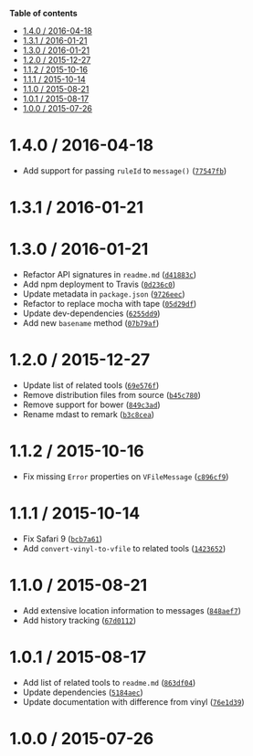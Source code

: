 <!-- START doctoc generated TOC please keep comment here to allow auto update -->
<!-- DON'T EDIT THIS SECTION, INSTEAD RE-RUN doctoc TO UPDATE -->
**Table of contents**

- [1.4.0 / 2016-04-18](#140--2016-04-18)
- [1.3.1 / 2016-01-21](#131--2016-01-21)
- [1.3.0 / 2016-01-21](#130--2016-01-21)
- [1.2.0 / 2015-12-27](#120--2015-12-27)
- [1.1.2 / 2015-10-16](#112--2015-10-16)
- [1.1.1 / 2015-10-14](#111--2015-10-14)
- [1.1.0 / 2015-08-21](#110--2015-08-21)
- [1.0.1 / 2015-08-17](#101--2015-08-17)
- [1.0.0 / 2015-07-26](#100--2015-07-26)

<!-- END doctoc generated TOC please keep comment here to allow auto update -->

<!--remark setext-->

<!--lint disable no-multiple-toplevel-headings-->

1.4.0 / 2016-04-18
==================

*   Add support for passing `ruleId` to `message()` ([`77547fb`](https://github.com/wooorm/vfile/commit/77547fb))

1.3.1 / 2016-01-21
==================

1.3.0 / 2016-01-21
==================

*   Refactor API signatures in `readme.md` ([`d41883c`](https://github.com/wooorm/vfile/commit/d41883c))
*   Add npm deployment to Travis ([`0d236c0`](https://github.com/wooorm/vfile/commit/0d236c0))
*   Update metadata in `package.json` ([`9726eec`](https://github.com/wooorm/vfile/commit/9726eec))
*   Refactor to replace mocha with tape ([`05d29df`](https://github.com/wooorm/vfile/commit/05d29df))
*   Update dev-dependencies ([`6255dd9`](https://github.com/wooorm/vfile/commit/6255dd9))
*   Add new `basename` method ([`07b79af`](https://github.com/wooorm/vfile/commit/07b79af))

1.2.0 / 2015-12-27
==================

*   Update list of related tools ([`69e576f`](https://github.com/wooorm/vfile/commit/69e576f))
*   Remove distribution files from source ([`b45c780`](https://github.com/wooorm/vfile/commit/b45c780))
*   Remove support for bower ([`849c3ad`](https://github.com/wooorm/vfile/commit/849c3ad))
*   Rename mdast to remark ([`b3c8cea`](https://github.com/wooorm/vfile/commit/b3c8cea))

1.1.2 / 2015-10-16
==================

*   Fix missing `Error` properties on `VFileMessage` ([`c896cf9`](https://github.com/wooorm/vfile/commit/c896cf9))

1.1.1 / 2015-10-14
==================

*   Fix Safari 9 ([`bcb7a61`](https://github.com/wooorm/vfile/commit/bcb7a61))
*   Add `convert-vinyl-to-vfile` to related tools ([`1423652`](https://github.com/wooorm/vfile/commit/1423652))

1.1.0 / 2015-08-21
==================

*   Add extensive location information to messages ([`848aef7`](https://github.com/wooorm/vfile/commit/848aef7))
*   Add history tracking ([`67d0112`](https://github.com/wooorm/vfile/commit/67d0112))

1.0.1 / 2015-08-17
==================

*   Add list of related tools to `readme.md` ([`863df04`](https://github.com/wooorm/vfile/commit/863df04))
*   Update dependencies ([`5184aec`](https://github.com/wooorm/vfile/commit/5184aec))
*   Update documentation with difference from vinyl ([`76e1d39`](https://github.com/wooorm/vfile/commit/76e1d39))

1.0.0 / 2015-07-26
==================
